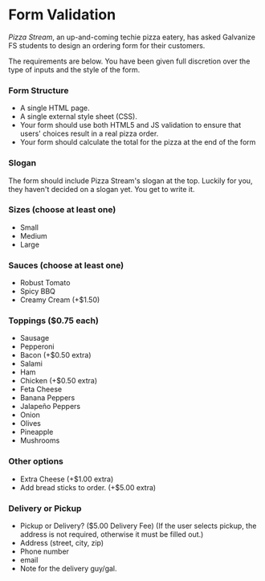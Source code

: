 # Form Validation

_Pizza Stream_, an up-and-coming techie pizza eatery, has asked Galvanize FS students to design an ordering form for their customers.

The requirements are below. You have been given full discretion over the type
of inputs and the style of the form.

### Form Structure
* A single HTML page.
* A single external style sheet (CSS).
* Your form should use both HTML5 and JS validation to ensure that users' choices result in a real pizza order.
* Your form should calculate the total for the pizza at the end of the form


### Slogan
The form should include Pizza Stream's slogan at the top. Luckily for you, they
haven't decided on a slogan yet. You get to write it.

### Sizes (choose at least one)
* Small
* Medium
* Large

### Sauces (choose at least one)
* Robust Tomato
* Spicy BBQ
* Creamy Cream (+$1.50)

### Toppings ($0.75 each)
* Sausage
* Pepperoni
* Bacon (+$0.50 extra)
* Salami 
* Ham
* Chicken (+$0.50 extra)
* Feta Cheese
* Banana Peppers
* Jalapeño Peppers
* Onion
* Olives
* Pineapple
* Mushrooms

### Other options
* Extra Cheese (+$1.00 extra)
* Add bread sticks to order. (+$5.00 extra)

### Delivery or Pickup
* Pickup or Delivery? ($5.00 Delivery Fee) (If the user selects pickup, the address is not required, otherwise it must be filled out.)
* Address (street, city, zip)
* Phone number
* email
* Note for the delivery guy/gal.
